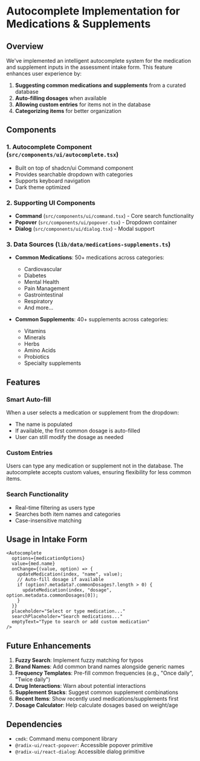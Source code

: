 # Autocomplete Implementation for Medications & Supplements

## Overview

We've implemented an intelligent autocomplete system for the medication and supplement inputs in the assessment intake form. This feature enhances user experience by:

1. **Suggesting common medications and supplements** from a curated database
2. **Auto-filling dosages** when available
3. **Allowing custom entries** for items not in the database
4. **Categorizing items** for better organization

## Components

### 1. Autocomplete Component (`src/components/ui/autocomplete.tsx`)

- Built on top of shadcn/ui Command component
- Provides searchable dropdown with categories
- Supports keyboard navigation
- Dark theme optimized

### 2. Supporting UI Components

- **Command** (`src/components/ui/command.tsx`) - Core search functionality
- **Popover** (`src/components/ui/popover.tsx`) - Dropdown container
- **Dialog** (`src/components/ui/dialog.tsx`) - Modal support

### 3. Data Sources (`lib/data/medications-supplements.ts`)

- **Common Medications**: 50+ medications across categories:

  - Cardiovascular
  - Diabetes
  - Mental Health
  - Pain Management
  - Gastrointestinal
  - Respiratory
  - And more...

- **Common Supplements**: 40+ supplements across categories:
  - Vitamins
  - Minerals
  - Herbs
  - Amino Acids
  - Probiotics
  - Specialty supplements

## Features

### Smart Auto-fill

When a user selects a medication or supplement from the dropdown:

- The name is populated
- If available, the first common dosage is auto-filled
- User can still modify the dosage as needed

### Custom Entries

Users can type any medication or supplement not in the database. The autocomplete accepts custom values, ensuring flexibility for less common items.

### Search Functionality

- Real-time filtering as users type
- Searches both item names and categories
- Case-insensitive matching

## Usage in Intake Form

```tsx
<Autocomplete
  options={medicationOptions}
  value={med.name}
  onChange={(value, option) => {
    updateMedication(index, "name", value);
    // Auto-fill dosage if available
    if (option?.metadata?.commonDosages?.length > 0) {
      updateMedication(index, "dosage", option.metadata.commonDosages[0]);
    }
  }}
  placeholder="Select or type medication..."
  searchPlaceholder="Search medications..."
  emptyText="Type to search or add custom medication"
/>
```

## Future Enhancements

1. **Fuzzy Search**: Implement fuzzy matching for typos
2. **Brand Names**: Add common brand names alongside generic names
3. **Frequency Templates**: Pre-fill common frequencies (e.g., "Once daily", "Twice daily")
4. **Drug Interactions**: Warn about potential interactions
5. **Supplement Stacks**: Suggest common supplement combinations
6. **Recent Items**: Show recently used medications/supplements first
7. **Dosage Calculator**: Help calculate dosages based on weight/age

## Dependencies

- `cmdk`: Command menu component library
- `@radix-ui/react-popover`: Accessible popover primitive
- `@radix-ui/react-dialog`: Accessible dialog primitive
